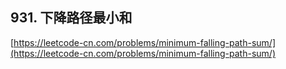 **931. 下降路径最小和**  
---
[https://leetcode-cn.com/problems/minimum-falling-path-sum/](https://leetcode-cn.com/problems/minimum-falling-path-sum/)  
